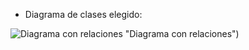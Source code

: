 * Diagrama de clases elegido:

![Diagrama con relaciones](https://i.imgur.com/uT2rNhR.png) "Diagrama con relaciones")

